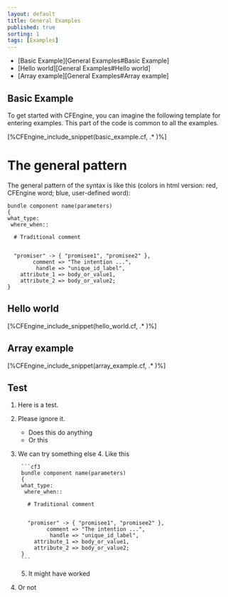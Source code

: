 ```yaml
---
layout: default
title: General Examples
published: true
sorting: 1
tags: [Examples]
---
```


* [Basic Example][General Examples#Basic Example]
* [Hello world][General Examples#Hello world]
* [Array example][General Examples#Array example]

## Basic Example ##

To get started with CFEngine, you can imagine the following template for entering examples. This part of the code is common to all the examples.


[%CFEngine_include_snippet(basic_example.cf, .* )%]

# The general pattern

The general pattern of the syntax is like this (colors in html version: red, CFEngine word; blue, user-defined word):

```cf3
bundle component name(parameters)
{ 
what_type:
 where_when::

  # Traditional comment


  "promiser" -> { "promisee1", "promisee2" },
        comment => "The intention ...",
         handle => "unique_id_label",
    attribute_1 => body_or_value1,
    attribute_2 => body_or_value2;
}
```

## Hello world


[%CFEngine_include_snippet(hello_world.cf, .* )%]

## Array example ##

[%CFEngine_include_snippet(array_example.cf, .* )%]

## Test ##

1. Here is a test.
2. Please ignore it.
	* Does this do anything
	* Or this
3. We can try something else
	4. Like this
	
		```cf3
		bundle component name(parameters)
		{ 
		what_type:
		 where_when::

		  # Traditional comment


		  "promiser" -> { "promisee1", "promisee2" },
				comment => "The intention ...",
				 handle => "unique_id_label",
			attribute_1 => body_or_value1,
			attribute_2 => body_or_value2;
		}
		```

	5. It might have worked
6. Or not

